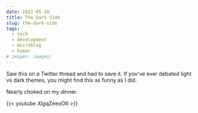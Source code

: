 ```yaml
---
date: 2021-05-26
title: The Dark Side
slug: the-dark-side
tags:
  - tech
  - development
  - microblog
  - humor
# images: images/
---
```


Saw this on a Twitter thread and had to save it.
If you've ever debated light vs dark themes, you might find this as funny as I did.

Nearly choked on my dinner.

{{< youtube XlgqZeeoOtI >}}
